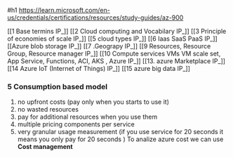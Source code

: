 #h1
https://learn.microsoft.com/en-us/credentials/certifications/resources/study-guides/az-900


[[1 Base termins IP_]]
[[2 Cloud computing and Vocabilary IP_]]
[[3 Principle of economies of scale IP_]]
[[5 cloud types IP_]]
[[6 Iaas SaaS PaaS IP_]]
[[Azure blob storage IP_]]
[[7 .Geograpy IP_]]
[[9 Resources, Resource Group, Resource manager IP_]]
[[10 Compute services VMs VM scale set, App Service, Functions, ACI, AKS , Azure IP_]]
[[13. azure Marketplace IP_]]
[[14 Azure IoT (Internet of Things) IP_]]
[[15 azure big data IP_]]
### 5 Consumption based model
1. no upfront costs (pay only when you starts to use it)
2. no wasted resources
3. pay for additional resources when you use them
4. multiple pricing components per service
5. very granular usage measurement (if you use service for 20 seconds it means you only pay for 20 seconds )
To analize azure cost we can use **Cost management** 